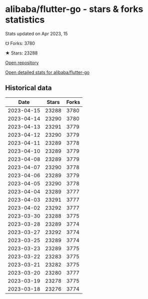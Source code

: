 # alibaba/flutter-go - stars & forks statistics

Stats updated on Apr 2023, 15

☋ Forks: 3780

★ Stars: 23288

[Open repository](https://github.com/alibaba/flutter-go)

[Open detailed stats for alibaba/flutter-go](https://reviewgithub.com/rep/alibaba/flutter-go)

## Historical data
| Date | Stars | Forks |
|------|-------|-------|
| 2023-04-15 | 23288 | 3780 | 
| 2023-04-14 | 23290 | 3780 | 
| 2023-04-13 | 23291 | 3779 | 
| 2023-04-12 | 23290 | 3779 | 
| 2023-04-11 | 23289 | 3778 | 
| 2023-04-10 | 23289 | 3779 | 
| 2023-04-08 | 23289 | 3779 | 
| 2023-04-07 | 23290 | 3778 | 
| 2023-04-06 | 23289 | 3779 | 
| 2023-04-05 | 23290 | 3778 | 
| 2023-04-04 | 23289 | 3777 | 
| 2023-04-03 | 23291 | 3777 | 
| 2023-04-02 | 23292 | 3777 | 
| 2023-03-30 | 23288 | 3775 | 
| 2023-03-28 | 23289 | 3774 | 
| 2023-03-27 | 23292 | 3774 | 
| 2023-03-25 | 23289 | 3774 | 
| 2023-03-23 | 23289 | 3775 | 
| 2023-03-22 | 23283 | 3775 | 
| 2023-03-21 | 23282 | 3775 | 
| 2023-03-20 | 23280 | 3777 | 
| 2023-03-19 | 23278 | 3775 | 
| 2023-03-18 | 23276 | 3774 | 

